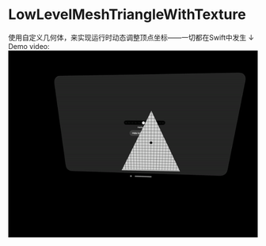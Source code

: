 # LowLevelMeshTriangleWithTexture
 使用自定义几何体，来实现运行时动态调整顶点坐标——一切都在Swift中发生
 ↓ Demo video:
![Demo](ezgif-5-2d932249ea.gif)
